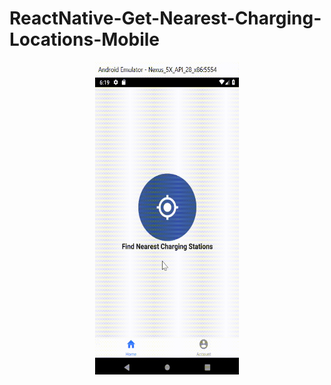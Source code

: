 # ReactNative-Get-Nearest-Charging-Locations-Mobile

<p align="center">
  <img height=500 width=230 src="ReactNativeMeteorVideo.gif">
</p>
